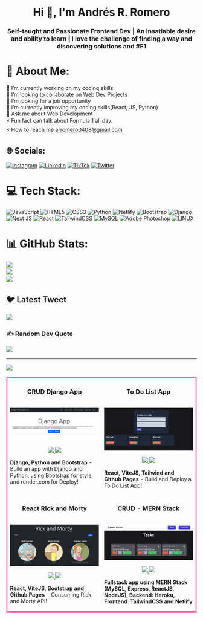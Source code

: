 <h1 align="center">Hi 👋, I'm Andrés R. Romero</h1>
<h3 align="center">Self-taught and Passionate Frontend Dev | An insatiable desire and ability to learn | I love the challenge of finding a way and discovering solutions and #F1</h3>

# 💫 About Me:
🔭 I’m currently working on my coding skills<br>👯 I’m looking to collaborate on Web Dev Projects<br>🤝 I’m looking for a job opportunity <br>🌱 I’m currently improving my coding skills(React, JS, Python) <br>💬 Ask me about Web Development<br>⚡ Fun fact can talk about Formula 1 all day.<br>⚡ How to reach me arromero0408@gmail.com 


## 🌐 Socials:
[![Instagram](https://img.shields.io/badge/Instagram-%23E4405F.svg?logo=Instagram&logoColor=white)](https://instagram.com/capitan_stark) [![LinkedIn](https://img.shields.io/badge/LinkedIn-%230077B5.svg?logo=linkedin&logoColor=white)](https://linkedin.com/in/arromero491) [![TikTok](https://img.shields.io/badge/TikTok-%23000000.svg?logo=TikTok&logoColor=white)](https://tiktok.com/@arromero491) [![Twitter](https://img.shields.io/badge/Twitter-%231DA1F2.svg?logo=Twitter&logoColor=white)](https://twitter.com/arromero491) 

# 💻 Tech Stack:
![JavaScript](https://img.shields.io/badge/javascript-%23323330.svg?style=for-the-badge&logo=javascript&logoColor=%23F7DF1E) ![HTML5](https://img.shields.io/badge/html5-%23E34F26.svg?style=for-the-badge&logo=html5&logoColor=white) ![CSS3](https://img.shields.io/badge/css3-%231572B6.svg?style=for-the-badge&logo=css3&logoColor=white) ![Python](https://img.shields.io/badge/python-3670A0?style=for-the-badge&logo=python&logoColor=ffdd54) ![Netlify](https://img.shields.io/badge/netlify-%23000000.svg?style=for-the-badge&logo=netlify&logoColor=#00C7B7) ![Bootstrap](https://img.shields.io/badge/bootstrap-%23563D7C.svg?style=for-the-badge&logo=bootstrap&logoColor=white) ![Django](https://img.shields.io/badge/django-%23092E20.svg?style=for-the-badge&logo=django&logoColor=white) ![Next JS](https://img.shields.io/badge/Next-black?style=for-the-badge&logo=next.js&logoColor=white) ![React](https://img.shields.io/badge/react-%2320232a.svg?style=for-the-badge&logo=react&logoColor=%2361DAFB) ![TailwindCSS](https://img.shields.io/badge/tailwindcss-%2338B2AC.svg?style=for-the-badge&logo=tailwind-css&logoColor=white) ![MySQL](https://img.shields.io/badge/mysql-%2300f.svg?style=for-the-badge&logo=mysql&logoColor=white) ![Adobe Photoshop](https://img.shields.io/badge/adobephotoshop-%2331A8FF.svg?style=for-the-badge&logo=adobephotoshop&logoColor=white) ![LINUX](https://img.shields.io/badge/Linux-FCC624?style=for-the-badge&logo=linux&logoColor=black)
# 📊 GitHub Stats:
![](https://github-readme-stats.vercel.app/api?username=arromero4&theme=react&hide_border=false&include_all_commits=false&count_private=false)<br/>
![](https://github-readme-streak-stats.herokuapp.com/?user=arromero4&theme=react&hide_border=false)<br/>
![](https://github-readme-stats.vercel.app/api/top-langs/?username=arromero4&theme=react&hide_border=false&include_all_commits=false&count_private=false&layout=compact)

## 🐦 Latest Tweet
[![](https://gtce.itsvg.in/api?username=arromero491)](https://github.com/VishwaGauravIn/github-twitter-card-embed)

### ✍️ Random Dev Quote
![](https://quotes-github-readme.vercel.app/api?type=horizontal&theme=radical)

---
[![](https://visitcount.itsvg.in/api?id=arromero4&icon=0&color=1)](https://visitcount.itsvg.in)

<!-- Proudly created with GPRM ( https://gprm.itsvg.in ) -->

    
<table bordercolor="#ff69b4">

  <tr>
    <td width="50%" valign="top">
      <h3 align="center">CRUD Django App</h3>
        <br />
        <a target="_blank" href="https://django-auth-crud-sc7g.onrender.com/">
            <img src="https://github.com/arromero4/python-crud-django/blob/main/crud-django-app.png" width="100%" alt="CRUD Django App"/>
        </a>
        <br />
        <p align="center">

  <a href="https://github.com/arromero4/python-crud-django" target="_blank">
    <img src="https://img.shields.io/static/v1?label=|&message=REPO&color=ff69b4&style=plastic&logo=github&logo-color=white"/>
  </a>  
  <a href="https://travel-advisor-arromero.netlify.app/" target="_blank">
    <img src="https://img.shields.io/static/v1?label=|&message=WEBSITE&color=ff69b4&style=plastic&logo=wordpress&logo-color=white"/>
  </a>
      </p>
        <p><strong>Django, Python and Bootstrap</strong> - Build an app with Django and Python, using Bootstrap for style and render.com for Deploy!</p>
 </td>
     <td width="50%" valign="top">
       <h3 align="center">To Do List App</h3>
      <br />
      <a target="_blank" href="https://arromero4.github.io/react-task-example/">
          <img src="https://github.com/arromero4/react-task-example/blob/main/src/assets/todo-list-fazt.png" width="100%" alt="To Do List App"/>
      </a>
      <br />
       <p align="center">
  <a href="https://github.com/arromero4/react-task-example" target="_blank">
    <img src="https://img.shields.io/static/v1?label=|&message=REPO&color=ff69b4&style=plastic&logo=github&logo-color=white"/>
  </a>  
  <a href="https://arromero4.github.io/react-task-example/" target="_blank">
    <img src="https://img.shields.io/static/v1?label=|&message=WEBSITE&color=ff69b4&style=plastic&logo=wordpress&logo-color=white"/>
  </a>
  </p>
        <p><strong>React, ViteJS, Tailwind and Github Pages</strong> - Build and Deploy a To Do List App!</p>
    
</td>


  <tr>
      <td width="50%" valign="top">
       <h3 align="center">React Rick and Morty</h3>
      <br />
      <a target="_blank" href="https://arromero4.github.io/react-rick-and-morty/">
          <img src="https://github.com/arromero4/react-rick-and-morty/blob/main/src/assets/rick-and-morty.png" width="100%" alt="Rick and Morty"/>
      </a>
      <br />
       <p align="center">
  <a href="https://github.com/arromero4/react-rick-and-morty" target="_blank">
    <img src="https://img.shields.io/static/v1?label=|&message=REPO&color=ff69b4&style=plastic&logo=github&logo-color=white"/>
  </a>  
  <a href="https://arromero4.github.io/react-rick-and-morty/" target="_blank">
    <img src="https://img.shields.io/static/v1?label=|&message=WEBSITE&color=ff69b4&style=plastic&logo=wordpress&logo-color=white"/>
  </a>
  </p>
        <p><strong>React, ViteJS, Bootstrap and Github Pages</strong> - Consuming Rick and Morty API!</p>
    </td>
     <td width="50%" valign="top">
       <h3 align="center">CRUD - MERN Stack</h3>
      <br />
      <a target="_blank" href="https://github.com/arromero4/mern-stack-reactapp-">
          <img src="https://github.com/arromero4/mern-stack-reactapp-/blob/master/src/assets/mern-stack-react-app.png" width="100%" alt="MERN STACK"/>
      </a>
      <br />
       <p align="center">
  <a href="https://github.com/arromero4/mern-stack-reactapp-" target="_blank">
    <img src="https://img.shields.io/static/v1?label=|&message=REPO&color=ff69b4&style=plastic&logo=github&logo-color=white"/>
  </a>  
  <a href="https://63242c5adefec87d7e8978d5--mernstack-reactapp.netlify.app/" target="_blank">
    <img src="https://img.shields.io/static/v1?label=|&message=WEBSITE&color=ff69b4&style=plastic&logo=wordpress&logo-color=white"/>
  </a>
  </p>
        <p><strong>Fullstack app using MERN Stack (MySQL, Express, ReactJS, NodeJS), Backend: Heroku, Frontend: TailwindCSS and Netlify </strong></p>
    </td>
    
  
  </tr>
</table>

